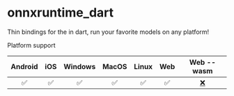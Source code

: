 # onnxruntime_dart

Thin bindings for the in dart, run your favorite models on any platform!

Platform support

| Android | iOS | Windows | MacOS | Linux | Web | Web --wasm |
|:-------:|:---:|:-------:|:-----:|:-----:|:---:|:----------:|
|    ✅    |  ✅  |    ✅    |   ✅   |   ✅   |  ✅  |      [❌](https://github.com/CaptainDario/onnxruntime_dart/issues/5)     |
